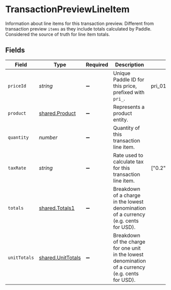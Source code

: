 # TransactionPreviewLineItem

Information about line items for this transaction preview. Different from transaction preview `items` as they include totals calculated by Paddle. Considered the source of truth for line item totals.


## Fields

| Field                                                                                               | Type                                                                                                | Required                                                                                            | Description                                                                                         | Example                                                                                             |
| --------------------------------------------------------------------------------------------------- | --------------------------------------------------------------------------------------------------- | --------------------------------------------------------------------------------------------------- | --------------------------------------------------------------------------------------------------- | --------------------------------------------------------------------------------------------------- |
| `priceId`                                                                                           | *string*                                                                                            | :heavy_minus_sign:                                                                                  | Unique Paddle ID for this price, prefixed with `pri_`.                                              | pri_01gsz8z1q1n00f12qt82y31smh                                                                      |
| `product`                                                                                           | [shared.Product](../../../sdk/models/shared/product.md)                                             | :heavy_minus_sign:                                                                                  | Represents a product entity.                                                                        |                                                                                                     |
| `quantity`                                                                                          | *number*                                                                                            | :heavy_minus_sign:                                                                                  | Quantity of this transaction line item.                                                             |                                                                                                     |
| `taxRate`                                                                                           | *string*                                                                                            | :heavy_minus_sign:                                                                                  | Rate used to calculate tax for this transaction line item.                                          | ["0.2"]                                                                                             |
| `totals`                                                                                            | [shared.Totals1](../../../sdk/models/shared/totals1.md)                                             | :heavy_minus_sign:                                                                                  | Breakdown of a charge in the lowest denomination of a currency (e.g. cents for USD).                |                                                                                                     |
| `unitTotals`                                                                                        | [shared.UnitTotals](../../../sdk/models/shared/unittotals.md)                                       | :heavy_minus_sign:                                                                                  | Breakdown of the charge for one unit in the lowest denomination of a currency (e.g. cents for USD). |                                                                                                     |